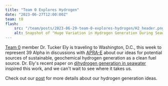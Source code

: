 ```yaml
---
title: "Team 0 Explores Hydrogen"
date: "2023-06-27T12:00:00Z"
team: t0
flash:
    src: "/team/posts/2023-06-29-team-0-explores-hydrogen/H2_header.png"
    alt: Snapshot of "Huge Variation in Hydrogen Generation During Seawater Alteration of Ultramafic Rocks"
---
```

[Team 0](/team) member Dr. Tucker Ely is traveling to Washington, D.C., this week to represent 39
Alpha in discussions with [APRA-E](https://arpa-e.energy.gov/) about our ideas for potential sources
of sustainable, geochemical hydrogen generation as a clean fuel source. Dr. Ely's recent paper on
[dihydrogen generation in seawater](https://doi.org/10.1029/2022GC010658) inspired this work, and we
can't wait to see where it takes us.

Check out our [post](/team/posts/2023-06-29-team-0-explores-hydrogen) for more details about our
hydrogen generation ideas.
